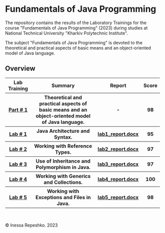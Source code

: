 # Fundamentals of Java Programming
The repository contains the results of the Laboratory Trainings for the course "Fundamentals of Java Programming" (2023) during studies at National Technical University  "Kharkiv Polytechnic Institute".

The subject "Fundamentals of Java Programming" is devoted to the theoretical and practical aspects of basic means and an object-oriented model of Java language.



## Overview

<div>
    <table width="100%" border="0" cellpadding="1" align="center">  
        <tr>
            <th>Lab Training</th>
            <th>Summary</th>
            <th>Report</th>
            <th>Score</th>
        </tr>
        <tr>
            <th><a href="https://github.com/InessaRepeshko/java-programming/tree/main" target="_blank">Part # 1</a></th>
            <th>Theoretical and practical aspects of basic means and an object-oriented model of Java language.</th>
            <th>-</th>
            <th>98</th>
        </tr>
        <tr>
            <th><a href="https://github.com/InessaRepeshko/java-programming/tree/main/lab1" target="_blank">Lab # 1</a></th>
            <th>Java Architecture and Syntax.</th>
            <th><a href="https://github.com/InessaRepeshko/java-programming/blob/main/lab1/lab1_report.docx" target="_blank">lab1_report.docx</a></th>
            <th>95</th>
        </tr>
        <tr>
            <th><a href="https://github.com/InessaRepeshko/java-programming/tree/main/lab2" target="_blank">Lab # 2</a></th>
            <th>Working with Reference Types.</th>
            <th><a href="https://github.com/InessaRepeshko/java-programming/blob/main/lab2/lab2_report.docx" target="_blank">lab2_report.docx</a></th>
            <th>97</th>
        </tr>
        <tr>
            <th><a href="https://github.com/InessaRepeshko/java-programming/tree/main/lab3" target="_blank">Lab # 3</a></th>
            <th>Use of Inheritance and Polymorphism in Java.</th>
            <th><a href="https://github.com/InessaRepeshko/java-programming/blob/main/lab3/lab3_report.docx" target="_blank">lab3_report.docx</a></th>
            <th>97</th>
        </tr>
        <tr>
            <th><a href="https://github.com/InessaRepeshko/java-programming/tree/main/lab4" target="_blank">Lab # 4</a></th>
            <th>Working with Generics and Collections.</th>
            <th><a href="https://github.com/InessaRepeshko/java-programming/blob/main/lab4/lab4_report.docx" target="_blank">lab4_report.docx</a></th>
            <th>100</th>
        </tr>
        <tr>
            <th><a href="https://github.com/InessaRepeshko/java-programming/tree/main/lab5" target="_blank">Lab # 5</a></th>
            <th>Working with Exceptions and Files in Java.</th>
            <th><a href="https://github.com/InessaRepeshko/java-programming/blob/main/lab5/lab5_report.docx" target="_blank">lab5_report.docx</a></th>
            <th>98</th>
        </tr>
    </table>
</div><br />

© Inessa Repeshko. 2023

